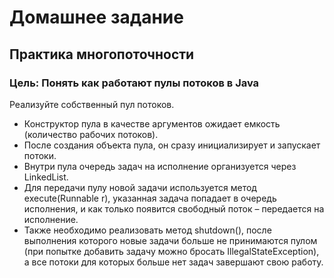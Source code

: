 # Домашнее задание
## Практика многопоточности

### Цель: Понять как работают пулы потоков в Java

Реализуйте собственный пул потоков. 

* Конструктор пула в качестве аргументов ожидает емкость (количество рабочих потоков). 
* После создания объекта пула, он сразу инициализирует и запускает потоки. 
* Внутри пула очередь задач на исполнение организуется через 
LinkedList. 
* Для передачи пулу новой задачи используется метод execute(Runnable r), указанная задача попадает в очередь исполнения, 
и как только появится свободный поток – передается на исполнение. 
* Также необходимо реализовать метод shutdown(), после выполнения 
которого новые задачи больше не принимаются пулом (при попытке добавить задачу можно бросать IllegalStateException), а все потоки 
для которых больше нет задач завершают свою работу.
